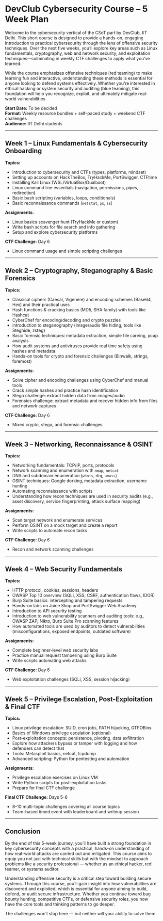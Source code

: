 # DevClub Cybersecurity Course – 5 Week Plan

Welcome to the cybersecurity vertical of the CSoT part by DevClub, IIT Delhi. This short course is designed to provide a hands-on, engaging introduction to practical cybersecurity through the lens of offensive security techniques. Over the next five weeks, you’ll explore key areas such as Linux fundamentals, cryptography, web and network security, and exploitation techniques—culminating in weekly CTF challenges to apply what you've learned.

While the course emphasizes offensive techniques (red teaming) to make learning fun and interactive, understanding these methods is essential for anyone looking to defend systems effectively. Whether you're interested in ethical hacking or system security and auditing (blue teaming), this foundation will help you recognize, exploit, and ultimately mitigate real-world vulnerabilities.

**Start Date:** To be decided  
**Format:** Weekly resource bundles + self-paced study + weekend CTF challenges  
**Audience:** IIT Delhi students

---

## Week 1 – Linux Fundamentals & Cybersecurity Onboarding

**Topics:**
- Introduction to cybersecurity and CTFs (types, platforms, mindset)
- Setting up accounts on HackTheBox, TryHackMe, PortSwigger, CTFtime
- Installing Kali Linux (WSL/VirtualBox/Dualboot)
- Linux command line essentials (navigation, permissions, pipes, redirection)
- Basic bash scripting (variables, loops, conditionals)
- Basic reconnaissance commands (`netstat`, `ps`, `ss`)

**Assignments:**  
- Linux basics scavenger hunt (TryHackMe or custom)  
- Write bash scripts for file search and info gathering  
- Setup and explore cybersecurity platforms

**CTF Challenge:** Day 6  
- Linux command usage and simple scripting challenges

---

## Week 2 – Cryptography, Steganography & Basic Forensics

**Topics:**  
- Classical ciphers (Caesar, Vigenère) and encoding schemes (Base64, Hex) and their practical uses
- Hash functions & cracking basics (MD5, SHA family) with tools like Hashcat  
- CyberChef for encoding/decoding and crypto puzzles  
- Introduction to steganography (image/audio file hiding, tools like Steghide, zsteg)  
- Basic forensic techniques: metadata extraction, simple file carving, pcap analysis
- How audit systems and antiviruses provide real time safety using hashes and metadata
- Hands-on tools for crypto and forensic challenges (Binwalk, strings, foremost)  

**Assignments:**  
- Solve cipher and encoding challenges using CyberChef and manual tools  
- Crack simple hashes and practice hash identification  
- Stego challenge: extract hidden data from images/audio  
- Forensics challenge: extract metadata and recover hidden info from files and network captures

**CTF Challenge:** Day 6  
- Mixed crypto, stego, and forensic challenges

---

## Week 3 – Networking, Reconnaissance & OSINT

**Topics:**  
- Networking fundamentals: TCP/IP, ports, protocols  
- Network scanning and enumeration with `nmap`, `netcat`  
- DNS and subdomain enumeration (`whois`, `dig`, `amass`)  
- OSINT techniques: Google dorking, metadata extraction, username hunting  
- Automating reconnaissance with scripts
- Understanding how recon techniques are used in security audits (e.g., asset discovery, service fingerprinting, attack surface mapping)

**Assignments:**  
- Scan target network and enumerate services  
- Perform OSINT on a mock target and create a report  
- Write scripts to automate recon tasks

**CTF Challenge:** Day 6  
- Recon and network scanning challenges

---

## Week 4 – Web Security Fundamentals

**Topics:**  
- HTTP protocol, cookies, sessions, headers  
- OWASP Top 10 overview (SQLi, XSS, CSRF, authentication flaws, IDOR)  
- Burp Suite basics: intercepting and tampering requests  
- Hands-on labs on Juice Shop and PortSwigger Web Academy  
- Introduction to API security testing
- Introduction to web vulnerability scanners and auditing tools: e.g., OWASP ZAP, Nikto, Burp Suite Pro scanning features
- How automated tools are used by auditors to detect vulnerabilities (misconfigurations, exposed endpoints, outdated software)

**Assignments:**  
- Complete beginner-level web security labs  
- Practice manual request tampering using Burp Suite  
- Write scripts automating web attacks

**CTF Challenge:** Day 6  
- Web exploitation challenges (SQLi, XSS, session hijacking)

---

## Week 5 – Privilege Escalation, Post-Exploitation & Final CTF

**Topics:**  
- Linux privilege escalation: SUID, cron jobs, PATH hijacking, GTFOBins  
- Basics of Windows privilege escalation (optional)  
- Post-exploitation concepts: persistence, pivoting, data exfiltration  
- Explore how attackers bypass or tamper with logging and how defenders can detect that
- Tools: Metasploit basics, netcat, tcpdump  
- Advanced scripting: Python for pentesting and automation

**Assignments:**  
- Privilege escalation exercises on Linux VM  
- Write Python scripts for post-exploitation tasks  
- Prepare for final CTF challenge

**Final CTF Challenge:** Days 5–6  
- 8–10 multi-topic challenges covering all course topics  
- Team-based timed event with leaderboard and writeup session

---

## Conclusion

By the end of this 5-week journey, you’ll have built a strong foundation in key cybersecurity concepts with a practical, hands-on understanding of how real-world attacks are carried out and mitigated. This course aims to equip you not just with technical skills but with the mindset to approach problems like a security professional — whether as an ethical hacker, red teamer, or systems auditor.

Understanding offensive security is a critical step toward building secure systems. Through this course, you’ll gain insight into how vulnerabilities are discovered and exploited, which is essential for anyone aiming to build, defend, or audit secure infrastructure. Whether you continue toward bug bounty hunting, competitive CTFs, or defensive security roles, you now have the core tools and thinking patterns to go deeper.

The challenges won’t stop here — but neither will your ability to solve them.

